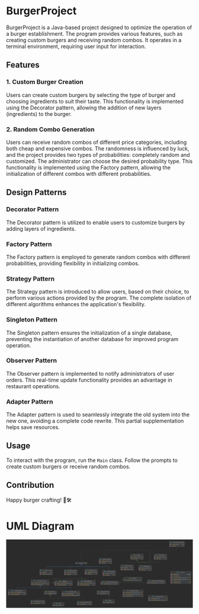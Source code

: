 # BurgerProject

BurgerProject is a Java-based project designed to optimize the operation of a burger establishment. The program provides various features, such as creating custom burgers and receiving random combos. It operates in a terminal environment, requiring user input for interaction.

## Features

### 1. Custom Burger Creation

Users can create custom burgers by selecting the type of burger and choosing ingredients to suit their taste. This functionality is implemented using the Decorator pattern, allowing the addition of new layers (ingredients) to the burger.

### 2. Random Combo Generation

Users can receive random combos of different price categories, including both cheap and expensive combos. The randomness is influenced by luck, and the project provides two types of probabilities: completely random and customized. The administrator can choose the desired probability type. This functionality is implemented using the Factory pattern, allowing the initialization of different combos with different probabilities.

## Design Patterns

### Decorator Pattern

The Decorator pattern is utilized to enable users to customize burgers by adding layers of ingredients.

### Factory Pattern

The Factory pattern is employed to generate random combos with different probabilities, providing flexibility in initializing combos.

### Strategy Pattern

The Strategy pattern is introduced to allow users, based on their choice, to perform various actions provided by the program. The complete isolation of different algorithms enhances the application's flexibility.

### Singleton Pattern

The Singleton pattern ensures the initialization of a single database, preventing the instantiation of another database for improved program operation.

### Observer Pattern

The Observer pattern is implemented to notify administrators of user orders. This real-time update functionality provides an advantage in restaurant operations.

### Adapter Pattern

The Adapter pattern is used to seamlessly integrate the old system into the new one, avoiding a complete code rewrite. This partial supplementation helps save resources.

## Usage

To interact with the program, run the `Main` class. Follow the prompts to create custom burgers or receive random combos.

## Contribution

Happy burger crafting! 🍔🛠️



# UML Diagram

![BurgerProject Logo](UMLDiagram.png)
